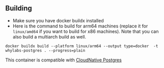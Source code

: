 ## Building

- Make sure you have docker buildx installed
- Here is the command to build for arm64 machines (replace it for `linux/amd64` if you want to build for x86 machines). Note that you can also build a multiarch build as well.

```
docker buildx build --platform linux/arm64 --output type=docker  -t whylabs-postgres . --progress=plain
```

This container is compatible with [CloudNative Postgres](https://cloudnative-pg.io/)